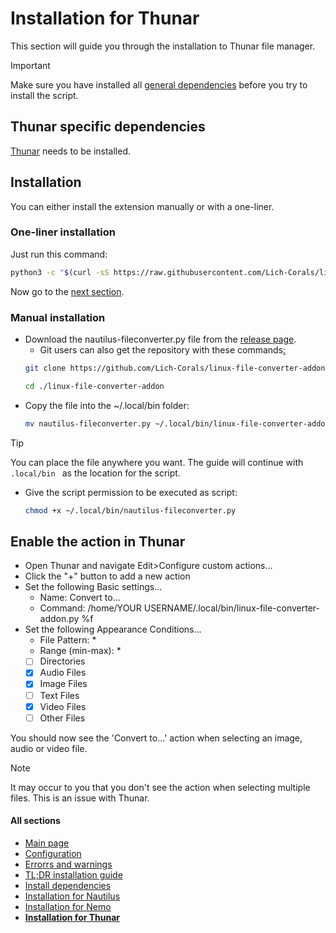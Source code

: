 # Installation for Thunar
This section will guide you through the installation to Thunar file manager.

> [!IMPORTANT]  
> Make sure you have installed all [general dependencies](https://github.com/Lich-Corals/linux-file-converter-addon/blob/main/markdown/install-dependencies.md) before you try to install the script.

## Thunar specific dependencies
[Thunar](https://github.com/neilbrown/thunar) needs to be installed.

## Installation
You can either install the extension manually or with a one-liner.

### One-liner installation
Just run this command:
```bash
python3 -c "$(curl -sS https://raw.githubusercontent.com/Lich-Corals/linux-file-converter-addon/main/nautilus-fileconverter.py)" --install-for-thunar
```
Now go to the [next section](#enable-the-action-in-thunar).

### Manual installation
- Download the nautilus-fileconverter.py file from the [release page](https://github.com/Lich-Corals/linux-file-converter-addon/releases).
    - Git users can also get the repository with these commands[:](https://bit.ly/3BlS71b)
     ```bash
     git clone https://github.com/Lich-Corals/linux-file-converter-addon

     cd ./linux-file-converter-addon
     ```
- Copy the file into the ~/.local/bin folder:
     ```bash
     mv nautilus-fileconverter.py ~/.local/bin/linux-file-converter-addon.py
     ```

> [!TIP]   
> You can place the file anywhere you want. The guide will continue with `.local/bin ` as the location for the script.

- Give the script permission to be executed as script:
     ```bash
     chmod +x ~/.local/bin/nautilus-fileconverter.py
     ```

## Enable the action in Thunar
- Open Thunar and navigate Edit>Configure custom actions...
- Click the "+" button to add a new action
- Set the following Basic settings...
     - Name: Convert to...
     - Command: /home/YOUR USERNAME/.local/bin/linux-file-converter-addon.py %f
- Set the following Appearance Conditions...
     - File Pattern: *
     - Range (min-max): *
     - [ ] Directories
     - [x] Audio Files
     - [x] Image Files
     - [ ] Text Files
     - [x] Video Files
     - [ ] Other Files

You should now see the 'Convert to...' action when selecting an image, audio or video file.

> [!NOTE]  
> It may occur to you that you don't see the action when selecting multiple files. This is an issue with Thunar.

#### All sections
- [Main page](https://github.com/Lich-Corals/linux-file-converter-addon/blob/main/README.md)
- [Configuration](https://github.com/Lich-Corals/linux-file-converter-addon/blob/main/markdown/configuration.md)
- [Errorrs and warnings](https://github.com/Lich-Corals/linux-file-converter-addon/blob/main/markdown/errors-and-warnings.md)
- [TL;DR installation guide](https://github.com/Lich-Corals/linux-file-converter-addon/blob/main/markdown/tldr-installation.md)
- [Install dependencies](https://github.com/Lich-Corals/linux-file-converter-addon/blob/main/markdown/install-dependencies.md)
- [Installation for Nautilus](https://github.com/Lich-Corals/linux-file-converter-addon/blob/main/markdown/install-nautilus.md)
- [Installation for Nemo](https://github.com/Lich-Corals/linux-file-converter-addon/blob/main/markdown/install-nemo.md)
- __[Installation for Thunar](https://github.com/Lich-Corals/linux-file-converter-addon/blob/main/markdown/install-thunar.md)__
